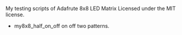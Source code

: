 My testing scripts of Adafrute 8x8 LED Matrix
Licensed under the MIT license.

* my8x8_half_on_off 
on off two patterns.
